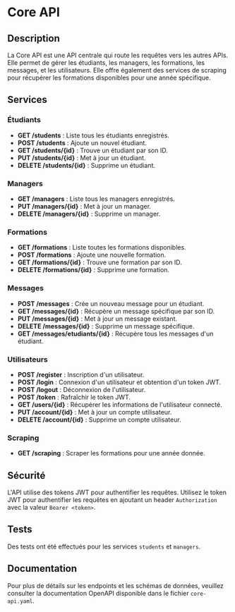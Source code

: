 # Core API

## Description

La Core API est une API centrale qui route les requêtes vers les autres APIs. Elle permet de gérer les étudiants, les managers, les formations, les messages, et les utilisateurs. Elle offre également des services de scraping pour récupérer les formations disponibles pour une année spécifique.

## Services

### Étudiants

- **GET /students** : Liste tous les étudiants enregistrés.
- **POST /students** : Ajoute un nouvel étudiant.
- **GET /students/{id}** : Trouve un étudiant par son ID.
- **PUT /students/{id}** : Met à jour un étudiant.
- **DELETE /students/{id}** : Supprime un étudiant.

### Managers

- **GET /managers** : Liste tous les managers enregistrés.
- **PUT /managers/{id}** : Met à jour un manager.
- **DELETE /managers/{id}** : Supprime un manager.

### Formations

- **GET /formations** : Liste toutes les formations disponibles.
- **POST /formations** : Ajoute une nouvelle formation.
- **GET /formations/{id}** : Trouve une formation par son ID.
- **DELETE /formations/{id}** : Supprime une formation.

### Messages

- **POST /messages** : Crée un nouveau message pour un étudiant.
- **GET /messages/{id}** : Récupère un message spécifique par son ID.
- **PUT /messages/{id}** : Met à jour un message existant.
- **DELETE /messages/{id}** : Supprime un message spécifique.
- **GET /messages/etudiants/{id}** : Récupère tous les messages d'un étudiant.

### Utilisateurs

- **POST /register** : Inscription d'un utilisateur.
- **POST /login** : Connexion d'un utilisateur et obtention d'un token JWT.
- **POST /logout** : Déconnexion de l'utilisateur.
- **POST /token** : Rafraîchir le token JWT.
- **GET /users/{id}** : Récupérer les informations de l'utilisateur connecté.
- **PUT /account/{id}** : Met à jour un compte utilisateur.
- **DELETE /account/{id}** : Supprime un compte utilisateur.

### Scraping

- **GET /scraping** : Scraper les formations pour une année donnée.

## Sécurité

L'API utilise des tokens JWT pour authentifier les requêtes. Utilisez le token JWT pour authentifier les requêtes en ajoutant un header `Authorization` avec la valeur `Bearer <token>`.

## Tests

Des tests ont été effectués pour les services `students` et `managers`. 

## Documentation

Pour plus de détails sur les endpoints et les schémas de données, veuillez consulter la documentation OpenAPI disponible dans le fichier `core-api.yaml`.